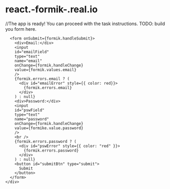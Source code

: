 # react.-formik-.real.io
<!DOCTYPE html>
<html lang="en">
  <head>
    <meta charset="utf-8" />
    <meta
      name="viewport"
      content="width=device-width, initial-scale=1, shrink-to-fit=no"
    />
    <title>React App</title>
  </head>
  <body>
    <script src="./ella.formik.form.js"></script>
    <div id="root"></div>
    <!--
      This HTML file is a template.
      If you open it directly in the browser, you will see an empty page.
      You can add webfonts, meta tags, or analytics to this file.
      The build step will place the bundled scripts into the <body> tag.
      To begin the development, run `npm start` or `yarn start`.
      To create a production bundle, use `npm run build` or `yarn build`.
    -->
    <div>
      <p></p>
        //The app is ready! You can proceed with the task instructions. TODO:
        build you form here.

      <form onSubmit={formik.handleSubmit}>
        <div>Email:</div>
        <input
        id="emailField"
        type="text"
        name="email"
        onChange={formik.handleChange}
        value={formik.values.email}
        />
        {formik.errors.email ? (
          <div id="emailError" style={{ color: red}}>
            {formik.errors.email}
          </div>
        ) : null}
        <div>Password:</div>
        <input 
        id="pswField"
        type="text"
        name="password"
        onChange={formik.handleChange}
        value={formike.value.password}
        />
        <br />
        {formik.errors.password ? (
          <div id="pswError" style={{ color: "red" }}>
            {formik.errors.password}
          </div>
        ) : null}
        <button id="submitBtn" type="submit">
          Submit
        </button>
      </form>
    </div>
  </div>
  </body>
</html>
